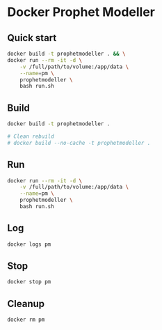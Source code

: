 # Docker Prophet Modeller


## Quick start

```sh
docker build -t prophetmodeller . && \
docker run --rm -it -d \
    -v /full/path/to/volume:/app/data \
    --name=pm \
    prophetmodeller \
    bash run.sh
```


## Build

```sh
docker build -t prophetmodeller .

# Clean rebuild
# docker build --no-cache -t prophetmodeller .
```


## Run

```sh
docker run --rm -it -d \
    -v /full/path/to/volume:/app/data \
    --name=pm \
    prophetmodeller \
    bash run.sh
```


## Log

```sh
docker logs pm
```


## Stop

```sh
docker stop pm
```


## Cleanup

```sh
docker rm pm
```
